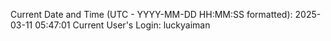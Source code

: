 Current Date and Time (UTC - YYYY-MM-DD HH:MM:SS formatted): 2025-03-11 05:47:01
Current User's Login: luckyaiman
